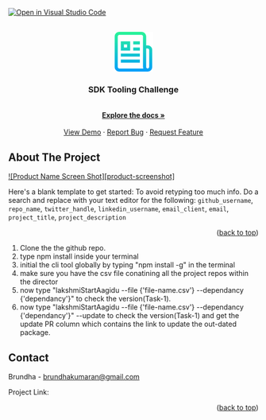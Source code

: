 [![Open in Visual Studio Code](https://classroom.github.com/assets/open-in-vscode-c66648af7eb3fe8bc4f294546bfd86ef473780cde1dea487d3c4ff354943c9ae.svg)](https://classroom.github.com/online_ide?assignment_repo_id=7955668&assignment_repo_type=AssignmentRepo)
<div id="top"></div>




<!-- PROJECT LOGO -->
<br />
<div align="center">
  <a href="https://github.com/dyte-submissions/dyte-vit-2022-brundhak/tree/master">
    <img src="images/logo.png" alt="Logo" width="80" height="80">
  </a>

<h3 align="center">SDK Tooling Challenge</h3>

  <p align="center">
    <br />
    <a href="https://github.com/github_username/repo_name"><strong>Explore the docs »</strong></a>
    <br />
    <br />
    <a href="https://github.com/github_username/repo_name">View Demo</a>
    ·
    <a href="https://github.com/github_username/repo_name/issues">Report Bug</a>
    ·
    <a href="https://github.com/github_username/repo_name/issues">Request Feature</a>
  </p>
</div>





<!-- ABOUT THE PROJECT -->
## About The Project

[![Product Name Screen Shot][product-screenshot]](https://example.com)

Here's a blank template to get started: To avoid retyping too much info. Do a search and replace with your text editor for the following: `github_username`, `repo_name`, `twitter_handle`, `linkedin_username`, `email_client`, `email`, `project_title`, `project_description`

<p align="right">(<a href="#top">back to top</a>)</p>


<ol>
<li>Clone the the github repo.<br /></li>
<li>type npm install inside your terminal<br /></li>
<li>initial the cli tool globally by typing "npm install -g" in the terminal<br /></li>
<li>make sure you have the csv file conatining all the project repos within the director<br /></li>
<li>now type "lakshmiStartAagidu --file {'file-name.csv'} --dependancy {'dependancy'}" to check the version(Task-1).<br /></li>
<li>now type "lakshmiStartAagidu --file {'file-name.csv'} --dependancy {'dependancy'}" --update  to check the version(Task-1) and get the update PR column which contains the link to update the out-dated package.<br /> </li>
</ol>



<!-- CONTACT -->
## Contact

Brundha - brundhakumaran@gmail.com

Project Link: 

<p align="right">(<a href="#top">back to top</a>)</p>




